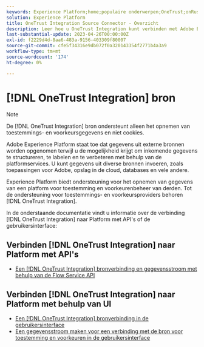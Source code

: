 ```yaml
---
keywords: Experience Platform;home;populaire onderwerpen;OneTrust;onRust;toestemming;toestemming en voorkeuren;naleving
solution: Experience Platform
title: OneTrust Integration Source Connector - Overzicht
description: Leer hoe u OneTrust Integration kunt verbinden met Adobe Experience Platform via API's of de gebruikersinterface.
last-substantial-update: 2023-04-26T00:00:00Z
exl-id: f2229d4d-8aa6-483a-9156-403309f80007
source-git-commit: cfe5f34316e9db072f0a320143354f2771b4a3a9
workflow-type: tm+mt
source-wordcount: '174'
ht-degree: 0%

---
```


# [!DNL OneTrust Integration] bron

>[!NOTE]
>
>De [!DNL OneTrust Integration] bron ondersteunt alleen het opnemen van toestemmings- en voorkeursgegevens en niet cookies.

Adobe Experience Platform staat toe dat gegevens uit externe bronnen worden opgenomen terwijl u de mogelijkheid krijgt om inkomende gegevens te structureren, te labelen en te verbeteren met behulp van de platformservices. U kunt gegevens uit diverse bronnen invoeren, zoals toepassingen voor Adobe, opslag in de cloud, databases en vele andere.

Experience Platform biedt ondersteuning voor het opnemen van gegevens van een platform voor toestemming en voorkeurenbeheer van derden. Tot de ondersteuning voor toestemmings- en voorkeursproviders behoren [!DNL OneTrust Integration].

In de onderstaande documentatie vindt u informatie over de verbinding [!DNL OneTrust Integration] naar Platform met API&#39;s of de gebruikersinterface:

## Verbinden [!DNL OneTrust Integration] naar Platform met API&#39;s

- [Een [!DNL OneTrust Integration] bronverbinding en gegevensstroom met behulp van de Flow Service API](../../tutorials/api/create/consent-and-preferences/onetrust.md)

## Verbinden [!DNL OneTrust Integration] naar Platform met behulp van UI

- [Een [!DNL OneTrust Integration] bronverbinding in de gebruikersinterface](../../tutorials/ui/create/consent-and-preferences/onetrust.md)
- [Een gegevensstroom maken voor een verbinding met de bron voor toestemming en voorkeuren in de gebruikersinterface](../../tutorials/ui/dataflow/consent-and-preferences.md)
